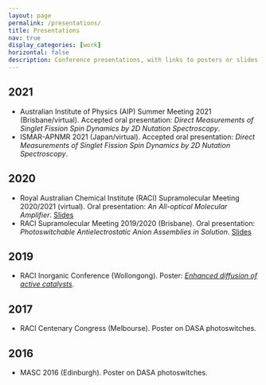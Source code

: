```yaml
---
layout: page
permalink: /presentations/
title: Presentations
nav: true
display_categories: [work]
horizontal: false
description: Conference presentations, with links to posters or slides where available.
---
```


## 2021
* Australian Institute of Physics (AIP) Summer Meeting 2021 (Brisbane/virtual). Accepted oral presentation: _Direct Measurements of Singlet Fission Spin Dynamics by 2D Nutation Spectroscopy_.
* ISMAR-APNMR 2021 (Japan/virtual). Accepted oral presentation: _Direct Measurements of Singlet Fission Spin Dynamics by 2D Nutation Spectroscopy_.

## 2020
* Royal Australian Chemical Institute (RACI) Supramolecular Meeting 2020/2021 (virtual). Oral presentation: _An All-optical Molecular Amplifier_. [Slides](/assets/documents/talks/2020-2021racisupra_photoniclogic_static.pdf)
* RACI Supramolecular Meeting 2019/2020 (Brisbane). Oral presentation: _Photoswitchable Antielectrostatic Anion Assemblies in Solution_. [Slides](/assets/documents/talks/2019-2020racisupra_aehb_static.pdf)

## 2019
* RACI Inorganic Conference (Wollongong). Poster: [_Enhanced diffusion of active catalysts_](/assets/documents/posters/RaciInorg19.pdf).

## 2017
* RACI Centenary Congress (Melbourse). Poster on DASA photoswitches.

## 2016
* MASC 2016 (Edinburgh). Poster on DASA photoswitches.